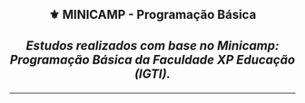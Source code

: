 <h2 align="center">⚜️ MINICAMP - Programação Básica
<i><h4 align="center">Estudos realizados com base no Minicamp: Programação Básica da Faculdade XP Educação (IGTI).</i> 

--- 
 
